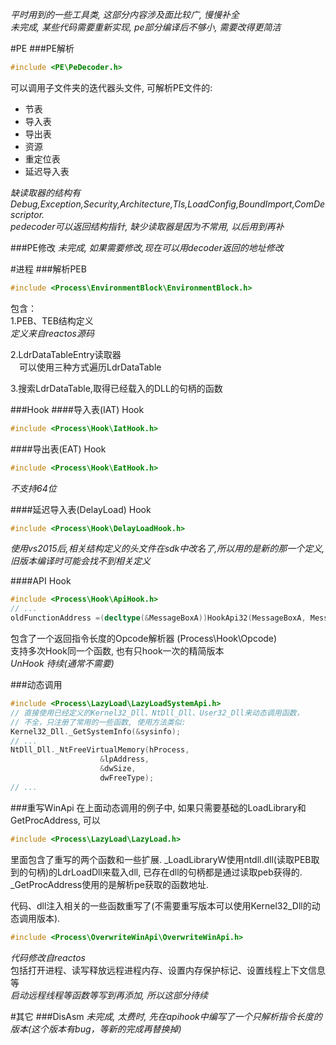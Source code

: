 _平时用到的一些工具类, 这部分内容涉及面比较广, 慢慢补全_  
_未完成, 某些代码需要重新实现, pe部分编译后不够小, 需要改得更简洁_  

#PE
###PE解析
```c++
#include <PE\PeDecoder.h>  
```
可以调用子文件夹的迭代器头文件, 可解析PE文件的:  
* 节表  
* 导入表  
* 导出表  
* 资源  
* 重定位表  
* 延迟导入表  

_缺读取器的结构有_  
_Debug,Exception,Security,Architecture,Tls,LoadConfig,BoundImport,ComDescriptor._  
_pedecoder可以返回结构指针, 缺少读取器是因为不常用, 以后用到再补_

###PE修改
_未完成, 如果需要修改,现在可以用decoder返回的地址修改_



#进程
###解析PEB
```c++
#include <Process\EnvironmentBlock\EnvironmentBlock.h>  
```
包含：  
1.PEB、TEB结构定义  
_定义来自reactos源码_  

2.LdrDataTableEntry读取器  
　可以使用三种方式遍历LdrDataTable  

3.搜索LdrDataTable,取得已经载入的DLL的句柄的函数  

###Hook
####导入表(IAT) Hook
```c++
#include <Process\Hook\IatHook.h>  
```

####导出表(EAT) Hook
```c++
#include <Process\Hook\EatHook.h>  
```
_不支持64位_  

####延迟导入表(DelayLoad) Hook
```c++
#include <Process\Hook\DelayLoadHook.h>  
```
_使用vs2015后,相关结构定义的头文件在sdk中改名了,所以用的是新的那一个定义,旧版本编译时可能会找不到相关定义_  

####API Hook
```c++
#include <Process\Hook\ApiHook.h> 
// ...
oldFunctionAddress =(decltype(&MessageBoxA))HookApi32(MessageBoxA, MessageBoxA_Hook1);

```
包含了一个返回指令长度的Opcode解析器 (Process\Hook\Opcode)  
支持多次Hook同一个函数, 也有只hook一次的精简版本  
_UnHook 待续(通常不需要)_


###动态调用
```c++
#include <Process\LazyLoad\LazyLoadSystemApi.h> 
// 直接使用已经定义的Kernel32_Dll、NtDll_Dll、User32_Dll来动态调用函数，
// 不全，只注册了常用的一些函数, 使用方法类似:
Kernel32_Dll._GetSystemInfo(&sysinfo);
// ... 
NtDll_Dll._NtFreeVirtualMemory(hProcess,
					&lpAddress,
					&dwSize,
					dwFreeType);
// ...

```


###重写WinApi
在上面动态调用的例子中, 如果只需要基础的LoadLibrary和GetProcAddress, 可以
```c++
#include <Process\LazyLoad\LazyLoad.h>  
```
里面包含了重写的两个函数和一些扩展. _LoadLibraryW使用ntdll.dll(读取PEB取到的句柄)的LdrLoadDll来载入dll,
已存在dll的句柄都是通过读取peb获得的. _GetProcAddress使用的是解析pe获取的函数地址.  

代码、dll注入相关的一些函数重写了(不需要重写版本可以使用Kernel32_Dll的动态调用版本).
```c++
#include <Process\OverwriteWinApi\OverwriteWinApi.h>  
```
_代码修改自reactos_  
包括打开进程、读写释放远程进程内存、设置内存保护标记、设置线程上下文信息等  
_启动远程线程等函数等写到再添加, 所以这部分待续_


#其它
###DisAsm
_未完成, 太费时, 先在apihook中编写了一个只解析指令长度的版本(这个版本有bug，等新的完成再替换掉)_
